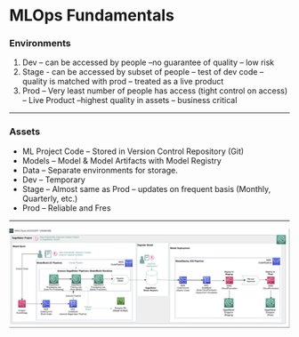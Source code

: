 # MLOps Fundamentals

### Environments
1. Dev – can be accessed by people –no guarantee of quality – low risk
2. Stage - can be accessed by subset of people – test of dev code –
quality is matched with prod – treated as a live product
3. Prod – Very least number of people has access (tight control on
access) – Live Product –highest quality in assets – business critical

<hr>

### Assets
- ML Project Code – Stored in Version Control Repository (Git)
- Models – Model & Model Artifacts with Model Registry
- Data – Separate environments for storage.
- Dev – Temporary
- Stage – Almost same as Prod – updates on frequent basis (Monthly, Quarterly, etc.)
- Prod – Reliable and Fres

<hr>

![alt text](../images/image.png)
